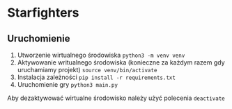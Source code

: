 # Starfighters

## Uruchomienie
1. Utworzenie wirtualnego środowiska
```python3 -m venv venv```
2. Aktywowanie writualnego środowiska (konieczne za każdym razem gdy uruchamiamy projekt)
```source venv/bin/activate```
3. Instalacja zależności
```pip install -r requirements.txt```
4. Uruchomienie gry
```python3 main.py```

Aby dezaktywować wirtualne środowisko należy użyć polecenia
```deactivate```


